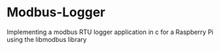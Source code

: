 # Modbus-Logger
Implementing a modbus RTU logger application in c for a Raspberry Pi using the libmodbus library
